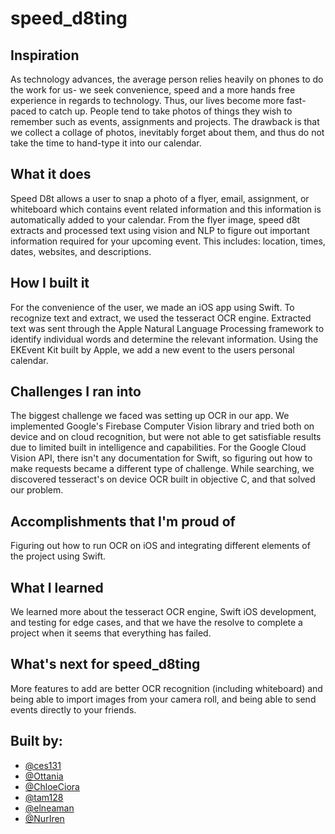 # speed_d8ting

## Inspiration

As technology advances, the average person relies heavily on phones to do the work for us- we seek convenience, speed and a more hands free experience in regards to technology.
Thus, our lives become more fast-paced to catch up. People tend to take photos of things they wish to remember such as events, assignments and projects. The drawback is that we collect a collage of photos, inevitably forget about them, and thus do not take the time to hand-type it into our calendar.

## What it does

Speed D8t allows a user to snap a photo of a flyer, email, assignment, or whiteboard  which contains event related information and this information is automatically added to your calendar. From the flyer image, speed d8t extracts and processed text using vision and NLP to figure out important information required for your upcoming event. This includes: location, times, dates, websites, and descriptions.

## How I built it

For the convenience of the user, we made an iOS app using Swift. To recognize text and extract, we used the tesseract OCR engine. Extracted text was sent through the Apple Natural Language Processing framework to identify individual words and determine the relevant information. Using the EKEvent Kit built by Apple, we add a new event to the users personal calendar. 

## Challenges I ran into

The biggest challenge we faced was setting up OCR in our app. We implemented Google's Firebase Computer Vision library and tried both on device and on cloud recognition, but were not able to get satisfiable results due to limited built in intelligence and capabilities. For the Google Cloud Vision API, there isn't any documentation for Swift, so figuring out how to make requests became a different type of challenge. While searching, we discovered tesseract's on device OCR built in objective C, and that solved our problem.

## Accomplishments that I'm proud of

Figuring out how to run OCR on iOS and integrating different elements of the project using Swift.


## What I learned

We learned more about the tesseract OCR engine, Swift iOS development, and testing for edge cases, and that we have the resolve to complete a project when it seems that everything has failed.


## What's next for speed_d8ting

More features to add are better OCR recognition (including whiteboard) and being able to import images from your camera roll, and being able to send events directly to your friends. 

## Built by:
 - [@ces131](https://github.com/ces131)
 - [@Ottania](https://github.com/ottania)
 - [@ChloeCiora](https://github.com/ChloeCiora)
 - [@tam128](https://github.com/tam128)
 - [@elneaman](https://github.com/elneaman)
 - [@NurIren](https://github.com/NurIren)
